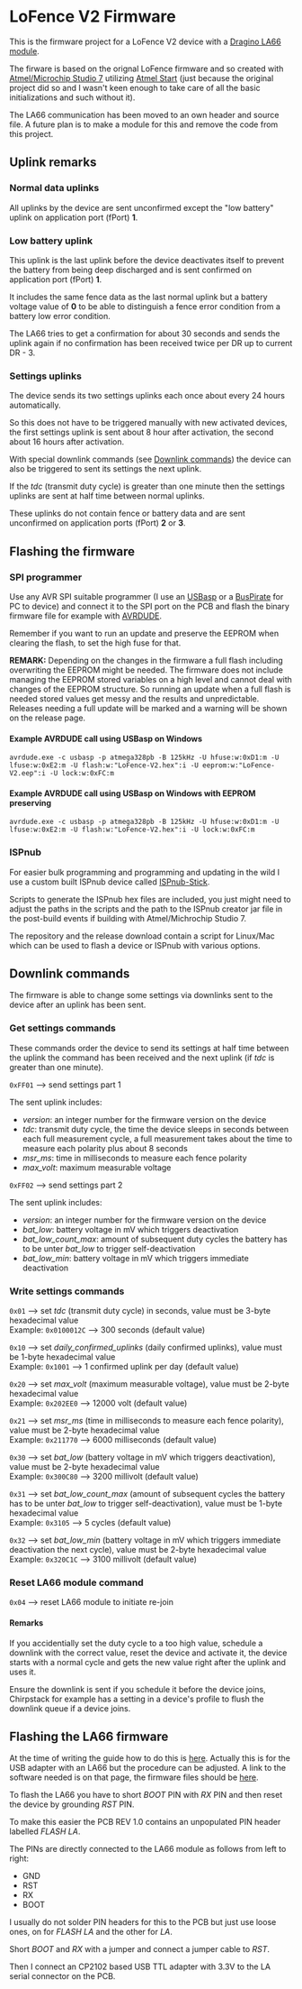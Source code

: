 # LoFence V2 Firmware

This is the firmware project for a LoFence V2 device with a [Dragino LA66 module](https://www.dragino.com/products/lora/item/230-la66-lorawan-module.html).

The firware is based on the orignal LoFence firmware and so created with [Atmel/Microchip Studio 7](https://www.microchip.com/en-us/tools-resources/develop/microchip-studio) utilizing [Atmel Start](https://start.atmel.com/) (just because the original project did so and I wasn't keen enough to take care of all the basic initializations and such without it).

The LA66 communication has been moved to an own header and source file. A future plan is to make a module for this and remove the code from this project.

## Uplink remarks

### Normal data uplinks

All uplinks by the device are sent unconfirmed except the "low battery" uplink on application port (fPort) **1**.

### Low battery uplink

This uplink is the last uplink before the device deactivates itself to prevent the battery from being deep discharged and is sent confirmed on application port (fPort) **1**.

It includes the same fence data as the last normal uplink but a battery voltage value of **0** to be able to distinguish a fence error condition from a battery low error condition.

The LA66 tries to get a confirmation for about 30 seconds and sends the uplink again if no confirmation has been received twice per DR up to current DR - 3.

### Settings uplinks

The device sends its two settings uplinks each once about every 24 hours automatically.

So this does not have to be triggered manually with new activated devices, the first settings uplink is sent about 8 hour after activation, the second about 16 hours after activation.

With special downlink commands (see [Downlink commands](#downlink-commands)) the device can also be triggered to sent its settings the next uplink.

If the *tdc* (transmit duty cycle) is greater than one minute then the settings uplinks are sent at half time between normal uplinks.

These uplinks do not contain fence or battery data and are sent unconfirmed on application ports (fPort) **2** or **3**.

## Flashing the firmware

### SPI programmer

Use any AVR SPI suitable programmer (I use an [USBasp](https://www.fischl.de/usbasp/) or a [BusPirate](http://dangerousprototypes.com/docs/Bus_Pirate) for PC to device) and connect it to the SPI port on the PCB and flash the binary firmware file for example with [AVRDUDE](https://www.nongnu.org/avrdude/).

Remember if you want to run an update and preserve the EEPROM when clearing the flash, to set the high fuse for that.

**REMARK:** Depending on the changes in the firmware a full flash including overwriting the EEPROM might be needed. The firmware does not include managing the EEPROM stored variables on a high level and cannot deal with changes of the EEPROM structure. So running an update when a full flash is needed stored values get messy and the results and unpredictable. Releases needing a full update will be marked and a warning will be shown on the release page.

#### Example AVRDUDE call using USBasp on Windows

    avrdude.exe -c usbasp -p atmega328pb -B 125kHz -U hfuse:w:0xD1:m -U lfuse:w:0xE2:m -U flash:w:"LoFence-V2.hex":i -U eeprom:w:"LoFence-V2.eep":i -U lock:w:0xFC:m

#### Example AVRDUDE call using USBasp on Windows with EEPROM preserving

    avrdude.exe -c usbasp -p atmega328pb -B 125kHz -U hfuse:w:0xD1:m -U lfuse:w:0xE2:m -U flash:w:"LoFence-V2.hex":i -U lock:w:0xFC:m

### ISPnub

For easier bulk programming and programming and updating in the wild I use a custom built ISPnub device called [ISPnub-Stick](https://github.com/Alex9779/ISPnub-Stick).

Scripts to generate the ISPnub hex files are included, you just might need to adjust the paths in the scripts and the path to the ISPnub creator jar file in the post-build events if building with Atmel/Michrochip Studio 7.

The repository and the release download contain a script for Linux/Mac which can be used to flash a device or ISPnub with various options.

## Downlink commands

The firmware is able to change some settings via downlinks sent to the device after an uplink has been sent.

### Get settings commands

These commands order the device to send its settings at half time between the uplink the command has been received and the next uplink (if *tdc* is greater than one minute).

`0xFF01` --> send settings part 1

The sent uplink includes:

- *version*: an integer number for the firmware version on the device
- *tdc*: transmit duty cycle, the time the device sleeps in seconds between each full measurement cycle, a full measurement takes about the time to measure each polarity plus about 8 seconds
- *msr_ms*: time in milliseconds to measure each fence polarity
- *max_volt*: maximum measurable voltage

`0xFF02` --> send settings part 2

The sent uplink includes:

- *version*: an integer number for the firmware version on the device
- *bat_low*: battery voltage in mV which triggers deactivation
- *bat_low_count_max*: amount of subsequent duty cycles the battery has to be unter *bat_low* to trigger self-deactivation
- *bat_low_min*: battery voltage in mV which triggers immediate deactivation

### Write settings commands

`0x01` --> set *tdc* (transmit duty cycle) in seconds, value must be 3-byte hexadecimal value  
Example: `0x0100012C` --> 300 seconds (default value)

`0x10` --> set *daily_confirmed_uplinks* (daily confirmed uplinks), value must be 1-byte hexadecimal value  
Example: `0x1001` --> 1 confirmed uplink per day (default value)

`0x20` --> set *max_volt* (maximum measurable voltage), value must be 2-byte hexadecimal value  
Example: `0x202EE0` --> 12000 volt (default value)

`0x21` --> set *msr_ms* (time in milliseconds to measure each fence polarity), value must be 2-byte hexadecimal value  
Example: `0x211770` --> 6000 milliseconds (default value)

`0x30` --> set *bat_low* (battery voltage in mV which triggers deactivation), value must be 2-byte hexadecimal value  
Example: `0x300C80` --> 3200 millivolt (default value)

`0x31` --> set *bat_low_count_max* (amount of subsequent cycles the battery has to be unter *bat_low* to trigger self-deactivation), value must be 1-byte hexadecimal value  
Example: `0x3105` --> 5 cycles (default value)

`0x32` --> set *bat_low_min* (battery voltage in mV which triggers immediate deactivation the next cycle), value must be 2-byte hexadecimal value  
Example: `0x320C1C` --> 3100 millivolt (default value)

### Reset LA66 module command

`0x04` --> reset LA66 module to initiate re-join

#### Remarks

If you accidentially set the duty cycle to a too high value, schedule a downlink with the correct value, reset the device and activate it, the device starts with a normal cycle and gets the new value right after the uplink and uses it.

Ensure the downlink is sent if you schedule it before the device joins, Chirpstack for example has a setting in a device's profile to flush the downlink queue if a device joins.

## Flashing the LA66 firmware

At the time of writing the guide how to do this is [here](http://wiki.dragino.com/xwiki/bin/view/Main/User%20Manual%20for%20LoRaWAN%20End%20Nodes/LA66%20USB%20LoRaWAN%20Adapter%20User%20Manual/#H1.10A0UpgradeFirmwareofLA66USBLoRaWANAdapter).
Actually this is for the USB adapter with an LA66 but the procedure can be adjusted.
A link to the software needed is on that page, the firmware files should be [here](https://www.dropbox.com/sh/sa4uitwn6xdku9u/AAACKj4j7lPeYg1T2OU2t0dfa/LoRaWAN%20End%20Node/LA66%20LoRaWAN%20module).

To flash the LA66 you have to short *BOOT* PIN with *RX* PIN and then reset the device by grounding *RST* PIN.

To make this easier the PCB REV 1.0 contains an unpopulated PIN header labelled *FLASH LA*.

The PINs are directly connected to the LA66 module as follows from left to right:

- GND
- RST
- RX
- BOOT

I usually do not solder PIN headers for this to the PCB but just use loose ones, on for *FLASH LA* and the other for *LA*.

Short *BOOT* and *RX* with a jumper and connect a jumper cable to *RST*.

Then I connect an CP2102 based USB TTL adapter with 3.3V to the LA serial connector on the PCB.
